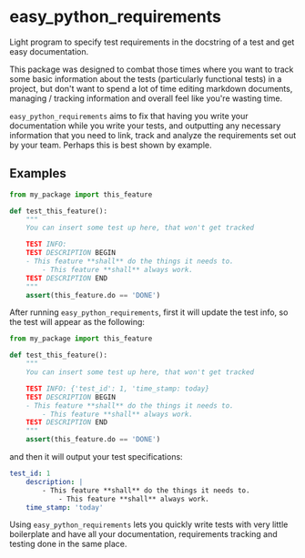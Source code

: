 # easy_python_requirements

Light program to specify test requirements in the docstring of a test and get easy documentation.

This package was designed to combat those times where you want to track some basic information about the tests (particularly functional tests) in a project, but don't want to spend a lot of time editing markdown documents, managing / tracking information and overall feel like you're wasting time.

`easy_python_requirements` aims to fix that having you write your documentation while you write your tests, and outputting any necessary information that you need to link, track and analyze the requirements set out by your team. Perhaps this is best shown by example.

## Examples

```python
from my_package import this_feature

def test_this_feature():
    """
    You can insert some test up here, that won't get tracked

    TEST INFO:
    TEST DESCRIPTION BEGIN
    - This feature **shall** do the things it needs to.
        - This feature **shall** always work.
    TEST DESCRIPTION END
    """
    assert(this_feature.do == 'DONE')
```

After running `easy_python_requirements`, first it will update the test info, so the test will appear as the following:

```python
from my_package import this_feature

def test_this_feature():
    """
    You can insert some test up here, that won't get tracked

    TEST INFO: {'test_id': 1, 'time_stamp: today}
    TEST DESCRIPTION BEGIN
    - This feature **shall** do the things it needs to.
        - This feature **shall** always work.
    TEST DESCRIPTION END
    """
    assert(this_feature.do == 'DONE')
```

and then it will output your test specifications:

```YAML
test_id: 1
    description: |
        - This feature **shall** do the things it needs to.
            - This feature **shall** always work.
    time_stamp: 'today'
```

Using `easy_python_requirements` lets you quickly write tests with very little boilerplate and have all your documentation, requirements tracking and testing done in the same place.
